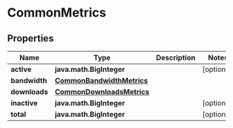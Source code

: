 
# CommonMetrics

## Properties
Name | Type | Description | Notes
------------ | ------------- | ------------- | -------------
**active** | **java.math.BigInteger** |  |  [optional]
**bandwidth** | [**CommonBandwidthMetrics**](CommonBandwidthMetrics.md) |  | 
**downloads** | [**CommonDownloadsMetrics**](CommonDownloadsMetrics.md) |  | 
**inactive** | **java.math.BigInteger** |  |  [optional]
**total** | **java.math.BigInteger** |  |  [optional]



